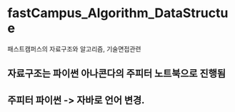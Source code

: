 # fastCampus_Algorithm_DataStructue
패스트캠퍼스의 자료구조와 알고리즘, 기술면접관련

## 자료구조는 파이썬 아나콘다의 주피터 노트북으로 진행됨
## 주피터 파이썬 -> 자바로 언어 변경.